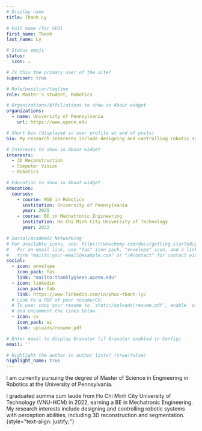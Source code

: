 ```yaml
---
# Display name
title: Thanh Ly

# Full name (for SEO)
first_name: Thanh
last_name: Ly

# Status emoji
status:
  icon: ☕️

# Is this the primary user of the site?
superuser: true

# Role/position/tagline
role: Master's student, Robotics

# Organizations/Affiliations to show in About widget
organizations:
  - name: University of Pennsylvania
    url: https://www.upenn.edu

# Short bio (displayed in user profile at end of posts)
bio: My research interests include designing and controlling robotic systems with perception abilities, including 3D reconstruction and segmentation.

# Interests to show in About widget
interests:
  - 3D Reconstruction
  - Computer Vision
  - Robotics

# Education to show in About widget
education:
  courses:
    - course: MSE in Robotics
      institution: University of Pennsylvania
      year: 2025
    - course: BE in Mechatronic Engineering
      institution: Ho Chi Minh City University of Technology
      year: 2022

# Social/Academic Networking
# For available icons, see: https://wowchemy.com/docs/getting-started/page-builder/#icons
#   For an email link, use "fas" icon pack, "envelope" icon, and a link in the
#   form "mailto:your-email@example.com" or "/#contact" for contact widget.
social:
  - icon: envelope
    icon_pack: fas
    link: "mailto:thanhly@seas.upenn.edu"
  - icon: linkedin
    icon_pack: fab
    link: https://www.linkedin.com/in/phuc-thanh-ly/
  # Link to a PDF of your resume/CV.
  # To use: copy your resume to `static/uploads/resume.pdf`, enable `ai` icons in `params.yaml`,
  # and uncomment the lines below.
  - icon: cv
    icon_pack: ai
    link: uploads/resume.pdf

# Enter email to display Gravatar (if Gravatar enabled in Config)
email: ''

# Highlight the author in author lists? (true/false)
highlight_name: true
---
```


I am currently pursuing the degree of Master of Science in Engineering in Robotics at the University of Pennsylvania.

I graduated summa cum laude from Ho Chi Minh City University of Technology (VNU-HCM) in 2022, earning a BE in Mechatronic Engineering. My research interests include designing and controlling robotic systems with perception abilities, including 3D reconstruction and segmentation.
{style="text-align: justify;"}
